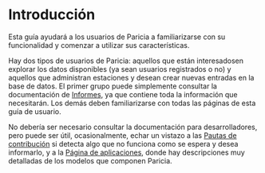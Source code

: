 # Introducción

Esta guía ayudará a los usuarios de Paricia a familiarizarse con su funcionalidad y comenzar a utilizar sus características.

Hay dos tipos de usuarios de Paricia: aquellos que están interesados ​​en explorar los datos disponibles (ya sean usuarios registrados o no) y aquellos que administran estaciones y desean crear nuevas entradas en la base de datos. El primer grupo puede simplemente consultar la documentación de [Informes](./reports.md), ya que contiene toda la información que necesitarán. Los demás deben familiarizarse con todas las páginas de esta guía de usuario.

No debería ser necesario consultar la documentación para desarrolladores, pero puede ser útil, ocasionalmente, echar un vistazo a las [Pautas de contribución](./contributing.md) si detecta algo que no funciona como se espera y desea informarlo, y a la [Página de aplicaciones](./Applications/index.md), donde hay descripciones muy detalladas de los modelos que componen Paricia.